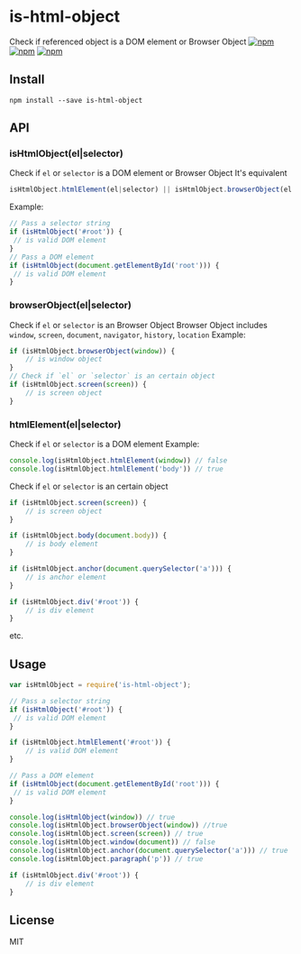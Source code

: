 # is-html-object
Check if referenced object is a DOM element or Browser Object
[![npm](https://img.shields.io/npm/v/is-html-object.svg?style=flat-square)](https://www.npmjs.com/package/is-html-object)
[![npm](https://img.shields.io/npm/dt/is-html-object.svg?style=flat-square)](https://www.npmjs.com/package/is-html-object)
[![npm](https://img.shields.io/npm/l/is-html-object.svg?style=flat-square)](https://www.npmjs.com/package/is-html-object)

## Install
```shell
npm install --save is-html-object
```

## API

### isHtmlObject(el|selector)
Check if `el` or `selector` is a DOM element or Browser Object
It's equivalent 
```js
isHtmlObject.htmlElement(el|selector) || isHtmlObject.browserObject(el|selector)
```
Example:
```js
// Pass a selector string
if (isHtmlObject('#root')) {
 // is valid DOM element
}
// Pass a DOM element
if (isHtmlObject(document.getElementById('root'))) {
 // is valid DOM element
}
```

### browserObject(el|selector)
Check if `el` or `selector` is an Browser Object
Browser Object includes `window`, `screen`, `document`, `navigator`, `history`, `location`
Example:
```js
if (isHtmlObject.browserObject(window)) {
	// is window object
}
// Check if `el` or `selector` is an certain object
if (isHtmlObject.screen(screen)) {
	// is screen object
}
```

### htmlElement(el|selector)
Check if `el` or `selector` is a DOM element
Example:
```js
console.log(isHtmlObject.htmlElement(window)) // false
console.log(isHtmlObject.htmlElement('body')) // true
```

Check if `el` or `selector` is an certain object
```js
if (isHtmlObject.screen(screen)) {
	// is screen object
}

if (isHtmlObject.body(document.body)) {
	// is body element
}

if (isHtmlObject.anchor(document.querySelector('a'))) {
	// is anchor element
}

if (isHtmlObject.div('#root')) {
	// is div element
}
```
etc.

## Usage
```js
var isHtmlObject = require('is-html-object');

// Pass a selector string
if (isHtmlObject('#root')) {
 // is valid DOM element
}

if (isHtmlObject.htmlElement('#root')) {
	// is valid DOM element
}

// Pass a DOM element
if (isHtmlObject(document.getElementById('root'))) {
 // is valid DOM element
}

console.log(isHtmlObject(window)) // true
console.log(isHtmlObject.browserObject(window)) //true
console.log(isHtmlObject.screen(screen)) // true
console.log(isHtmlObject.window(document)) // false
console.log(isHtmlObject.anchor(document.querySelector('a'))) // true
console.log(isHtmlObject.paragraph('p')) // true

if (isHtmlObject.div('#root')) {
	// is div element
}
```

## License
MIT